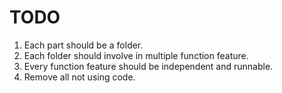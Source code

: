 # TODO

1. Each part should be a folder.
2. Each folder should involve in multiple function feature.
3. Every function feature should be independent and runnable.
4. Remove all not using code.
